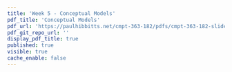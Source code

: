 ```yaml
---
title: 'Week 5 - Conceptual Models'
pdf_title: 'Conceptual Models'
pdf_url: 'https://paulhibbitts.net/cmpt-363-182/pdfs/cmpt-363-182-slides-placeholder.pdf'
pdf_git_repo_url: ''
display_pdf_title: true
published: true
visible: true
cache_enable: false
---
```


